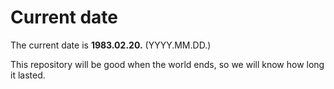 # Current date

The current date is **1983.02.20.** (YYYY.MM.DD.)

This repository will be good when the world ends, so we will know how long it lasted.